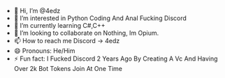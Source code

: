 - 👋 Hi, I’m @4edz
- 👀 I’m interested in Python Coding And Anal Fucking Discord
- 🌱 I’m currently learning C#,C++
- 💞️ I’m looking to collaborate on Nothing, Im Opium.
- 📫 How to reach me Discord -> 4edz
- 😄 Pronouns: He/Him
- ⚡ Fun fact: I Fucked Discord 2 Years Ago By Creating A Vc And Having Over 2k Bot Tokens Join At One Time


